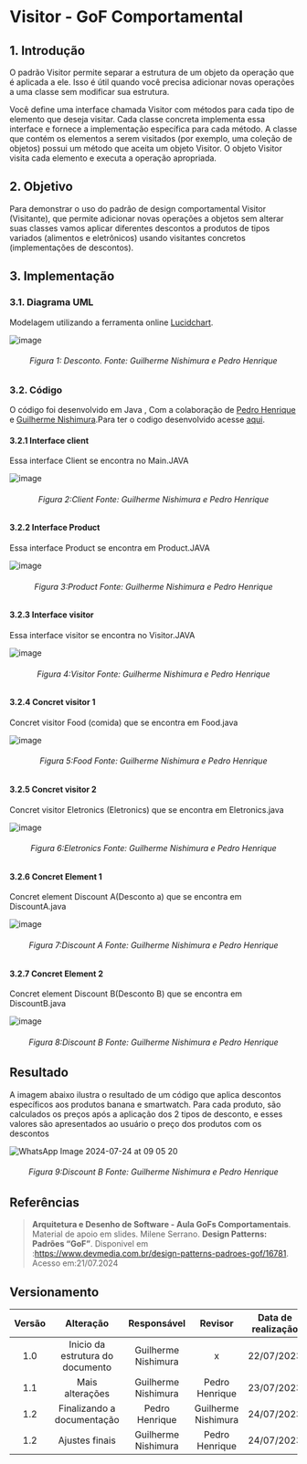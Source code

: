 # Visitor - GoF Comportamental

## 1. Introdução


O padrão Visitor permite separar a estrutura de um objeto da operação que é aplicada a ele. Isso é útil quando você precisa adicionar novas operações a uma classe sem modificar sua estrutura.


Você define uma interface chamada Visitor com métodos para cada tipo de elemento que deseja visitar.
Cada classe concreta implementa essa interface e fornece a implementação específica para cada método.
A classe que contém os elementos a serem visitados (por exemplo, uma coleção de objetos) possui um método que aceita um objeto Visitor.
O objeto Visitor visita cada elemento e executa a operação apropriada.




## 2. Objetivo

Para demonstrar o uso do padrão de design comportamental Visitor (Visitante), que permite adicionar novas operações a objetos sem alterar suas classes vamos  aplicar diferentes descontos a produtos de tipos variados (alimentos e eletrônicos) usando visitantes concretos (implementações de descontos).

## 3. Implementação
### 3.1. Diagrama UML
Modelagem utilizando a ferramenta online [Lucidchart](https://www.lucidchart.com/pages/).

![image](https://github.com/user-attachments/assets/831707dd-34a5-410c-9df0-d27fb7a16c89)

<h6 align = "center">Figura 1: Desconto. Fonte: Guilherme Nishimura e Pedro Henrique</h6>

### 3.2. Código
O código foi desenvolvido em  Java , Com a colaboração de [Pedro Henrique ](https://github.com/pehenobra2) e [Guilherme Nishimura](https://github.com/Guilherme-nishi).Para ter o codigo desenvolvido acesse [ aqui](https://github.com/UnBArqDsw2024-1/2024.1_G7_My_Market/tree/Guilherme_Pedro/Entrega03/docs/PadroesDeProjeto/src).

#### 3.2.1 Interface client
Essa interface Client se encontra no Main.JAVA

![image](https://github.com/user-attachments/assets/b84f9876-f626-4b38-af1a-17b0fd04fe5e)

<h6 align = "center">Figura 2:Client Fonte: Guilherme Nishimura e Pedro Henrique</h6>

#### 3.2.2 Interface Product
Essa interface Product se encontra em Product.JAVA

![image](https://github.com/user-attachments/assets/a897c8b8-8a85-451b-bfa0-eafc033cd769)


<h6 align = "center">Figura 3:Product Fonte: Guilherme Nishimura e Pedro Henrique</h6>

#### 3.2.3 Interface visitor
Essa interface visitor se encontra no Visitor.JAVA


![image](https://github.com/user-attachments/assets/fd8ab575-3cc5-4acc-adaf-1583bc8e4618)

<h6 align = "center">Figura 4:Visitor Fonte: Guilherme Nishimura e Pedro Henrique</h6>


#### 3.2.4 Concret   visitor 1
Concret visitor Food (comida) que se encontra em Food.java

![image](https://github.com/user-attachments/assets/22ca9939-2d33-4d8b-93ee-f554db156d95)



<h6 align = "center">Figura 5:Food Fonte: Guilherme Nishimura e Pedro Henrique</h6>

#### 3.2.5 Concret  visitor 2
Concret visitor Eletronics (Eletronics) que se encontra em Eletronics.java

![image](https://github.com/user-attachments/assets/d6ea0f82-2bf5-428a-b5f6-815d356d697f)




<h6 align = "center">Figura 6:Eletronics Fonte: Guilherme Nishimura e Pedro Henrique</h6>

#### 3.2.6 Concret  Element 1
Concret element Discount A(Desconto a) que se encontra em DiscountA.java


![image](https://github.com/user-attachments/assets/45829ee2-15cc-434f-8024-16062ab00dd5)




<h6 align = "center">Figura 7:Discount A Fonte: Guilherme Nishimura e Pedro Henrique</h6>

#### 3.2.7 Concret  Element 2
Concret element Discount B(Desconto B) que se encontra em DiscountB.java


![image](https://github.com/user-attachments/assets/974ae4de-fbfd-4da3-9e60-fcd93f086656)




<h6 align = "center">Figura 8:Discount B Fonte: Guilherme Nishimura e Pedro Henrique</h6>

## Resultado

A imagem abaixo ilustra o resultado de um código que aplica descontos específicos aos produtos banana e smartwatch. Para cada produto, são calculados os preços após a aplicação dos 2 tipos de  desconto, e esses valores são apresentados ao usuário o preço dos produtos com os descontos 


![WhatsApp Image 2024-07-24 at 09 05 20](https://github.com/user-attachments/assets/416d95b7-b80f-4d26-ab72-069d9ec3b26f)

<h6 align = "center">Figura 9:Discount B Fonte: Guilherme Nishimura e Pedro Henrique</h6>


## Referências

> **Arquitetura e Desenho de Software - Aula GoFs Comportamentais**. Material de apoio em slides. Milene Serrano.
> **Design Patterns: Padrões “GoF”**. Disponivel em :https://www.devmedia.com.br/design-patterns-padroes-gof/16781. Acesso em:21/07.2024
## Versionamento

| Versão | Alteração |  Responsável  | Revisor | Data de realização | Data de revisão |
| :------: | :---: | :-----: | :----: | :----: | :-----: |
| 1.0    | Inicio da estrutura do documento | Guilherme Nishimura |x | 22/07/2023| x|
| 1.1   | Mais alterações | Guilherme Nishimura | Pedro Henrique  | 23/07/2023| 23/07/2023|
| 1.2   | Finalizando a documentação | Pedro Henrique | Guilherme Nishimura  | 24/07/2023| 24/07/2023|
| 1.2   | Ajustes finais | Guilherme Nishimura | Pedro Henrique  | 24/07/2023| 24/07/2023|

